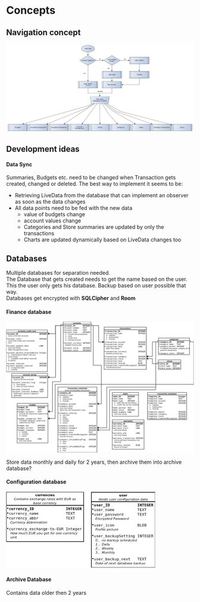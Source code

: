 # Concepts

## Navigation concept
<img src="app_concepts/app_nav.jpg" width="1200"/>


## Development ideas
#### Data Sync
Summaries, Budgets etc. need to be changed when Transaction gets created, changed or deleted. The best way to implement it seems to be:  

- Retrieving LiveData from the database that can implement an observer as soon as the data changes
- All data points need to be fed with the new data
	- value of budgets change
	- account values change
	- Categories and Store summaries are updated by only the transactions
	- Charts are updated dynamically based on LiveData changes too

## Databases

Multiple databases for separation needed.  
The Database that gets created needs to get the name based on the user. This the user only gets his database. Backup based on user possible that way.  
Databases get encrypted with **SQLCipher** and **Room**

#### Finance database

<img src="database_concepts/concept_financeDB.png" width="1200"/>

Store data monthly and daily for 2 years, then archive them into archive database?
#### Configuration database

<img src="database_concepts/concept_appDB.png" width="400"/>

#### Archive Database
Contains data older then 2 years


